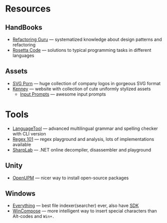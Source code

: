 # Resources
## HandBooks

* [Refactoring Guru](https://refactoring.guru/) — systematized knowledge about design patterns and refactoring
* [Rosetta Code](https://rosettacode.org/wiki/Rosetta_Code) — solutions to typical programming tasks in different
  languages

## Assets

* [SVG Porn](https://svgporn.com/) — huge collection of company logos in gorgeous SVG format
* [Kenney](https://kenney.nl/) — website with collection of cute uniformly stylized assets
  * [Input Prompts](https://kenney.nl/assets/input-prompts) — awesome input prompts

# Tools

* [LanguageTool](https://languagetool.org/) — advanced multilingual grammar and spelling checker with CLI version
* [Regex 101](https://regex101.com/) — regex playground and analysis, lots of implementations available
* [SharpLab](https://sharplab.io/) — .NET online decompiler, disassembler and playground

## Unity

* [OpenUPM](https://openupm.com/) — nicer way to install open-source packages

## Windows

* [Everything](https://www.voidtools.com/) — best file indexer(searcher) ever, also have
  [SDK](https://www.voidtools.com/support/everything/sdk/)
* [WinCompose](http://wincompose.info/) — more intelligent way to insert special characters than Alt-codes and `Win+.`